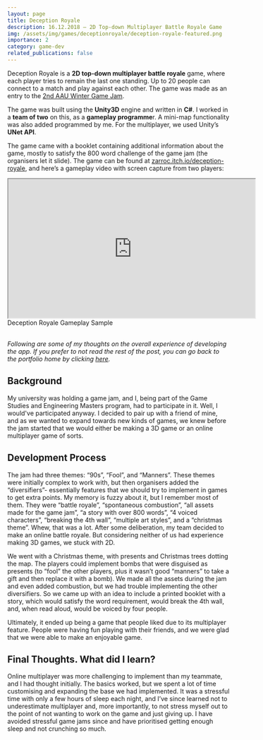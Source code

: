 ```yaml
---
layout: page
title: Deception Royale
description: 16.12.2018 — 2D Top-down Multiplayer Battle Royale Game
img: /assets/img/games/deceptionroyale/deception-royale-featured.png
importance: 2
category: game-dev
related_publications: false
---
```



Deception Royale is a **2D top-down multiplayer battle royale** game, where each player tries to remain the last one standing. Up to 20 people can connect to a match and play against each other. The game was made as an entry to the [2nd AAU Winter Game Jam](https://itch.io/jam/2nd-winter-game-jam).

The game was built using the **Unity3D** engine and written in **C#**. I worked in a **team of two** on this, as a **gameplay programme**r. A mini-map functionality was also added programmed by me. For the multiplayer, we used Unity’s **UNet API**.

The game came with a booklet containing additional information about the game, mostly  to satisfy the 800 word challenge of the game jam (the organisers let it slide). The game can be found at [zarroc.itch.io/deception-royale](https://zarroc.itch.io/deception-royale), and here’s a gameplay video with screen capture from two players:

<div class="row">
    <div class="col-sm mt-3 mt-md-0 embed-responsive embed-responsive-16by9 center-block">
        <iframe width="560" height="315" src="https://www.youtube.com/embed/YGZs0rGlwcs" title="Deception Royale Gameplay Sample" allowfullscreen></iframe>
    </div>
</div>
<div class="caption">
    Deception Royale Gameplay Sample
</div>

<br/>

*Following are some of my thoughts on the overall experience of developing the app. If you prefer to not read the rest of the post, you can go back to the portfolio home by clicking [here](/projects).*


## Background

My university was holding a game jam, and I, being part of the Game Studies and Engineering Masters program, had to participate in it. Well, I would've participated anyway. I decided to pair up with a friend of mine, and as we wanted to expand towards new kinds of games, we knew before the jam started that we would either be making a 3D game or an online multiplayer game of sorts.

## Development Process

The jam had three themes: “90s”, “Fool”, and “Manners”. These themes were initially complex to work with, but then organisers added the “diversifiers”- essentially features that we should try to implement in games to get extra points. My memory is fuzzy about it, but I remember most of them. They were “battle royale”, “spontaneous combustion”, “all assets made for the game jam”, “a story with over 800 words”, “4 voiced characters”, “breaking the 4th wall”, “multiple art styles”, and a “christmas theme”. Whew, that was a lot. After some deliberation, my team decided to make an online battle royale. But considering neither of us had experience making 3D games, we stuck with 2D.

We went with a Christmas theme, with presents and Christmas trees dotting the map. The players could implement bombs that were disguised as presents (to “fool” the other players, plus it wasn’t good “manners” to take a gift and then replace it with a bomb). We made all the assets during the jam and even added combustion, but we had trouble implementing the other diversifiers. So we came up with an idea to include a printed booklet with a story, which would satisfy the word requirement, would break the 4th wall, and, when read aloud, would be voiced by four people.

Ultimately, it ended up being a game that people liked due to its multiplayer feature. People were having fun playing with their friends, and we were glad that we were able to make an enjoyable game.

## Final Thoughts. What did I learn?

Online multiplayer was more challenging to implement than my teammate, and I had thought initially. The basics worked, but we spent a lot of time customising and expanding the base we had implemented. It was a stressful time with only a few hours of sleep each night, and I’ve since learned not to underestimate multiplayer and, more importantly, to not stress myself out to the point of not wanting to work on the game and just giving up. I have avoided stressful game jams since and have prioritised getting enough sleep and not crunching so much.

